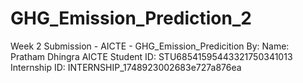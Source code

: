# GHG_Emission_Prediction_2
Week 2 Submission - AICTE - GHG_Emission_Predicition By: Name: Pratham Dhingra AICTE Student ID: STU68541595443321750341013 Internship ID: INTERNSHIP_1748923002683e727a876ea
